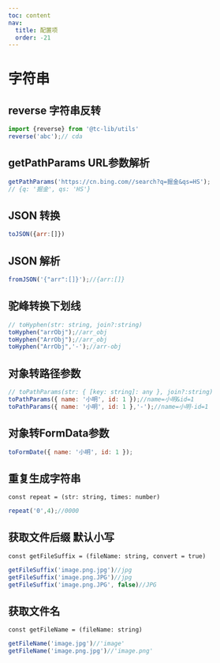 ```yaml
---
toc: content
nav:
  title: 配置项
  order: -21
---
```

# 字符串
## reverse 字符串反转
```javascript
import {reverse} from '@tc-lib/utils'
reverse('abc');// cda
```
## getPathParams URL参数解析
```javascript
getPathParams('https://cn.bing.com//search?q=掘金&qs=HS');
// {q: '掘金', qs: 'HS'}
```
## JSON 转换
```javascript
toJSON({arr:[]})
```
## JSON 解析
```javascript
fromJSON('{"arr":[]}');//{arr:[]}
```
## 驼峰转换下划线
```javascript
// toHyphen(str: string, join?:string)
toHyphen("arrObj");//arr_obj
toHyphen("ArrObj");//arr_obj
toHyphen("ArrObj",'-');//arr-obj
```
## 对象转路径参数
```javascript
// toPathParams(str: { [key: string]: any }, join?:string)
toPathParams({ name: '小明', id: 1 });//name=小明&id=1
toPathParams({ name: '小明', id: 1 },'-');//name=小明-id=1
```
## 对象转FormData参数
```javascript
toFormDate({ name: '小明', id: 1 });
```
## 重复生成字符串
` const repeat = (str: string, times: number) `
```javascript
repeat('0',4);//0000
```

## 获取文件后缀 默认小写
` const getFileSuffix = (fileName: string, convert = true) `
```javascript
getFileSuffix('image.png.jpg')//jpg
getFileSuffix('image.png.JPG')//jpg
getFileSuffix('image.png.JPG', false)//JPG
```
## 获取文件名
` const getFileName = (fileName: string) `
```javascript
getFileName('image.jpg')//'image'
getFileName('image.png.jpg')//'image.png'
```
